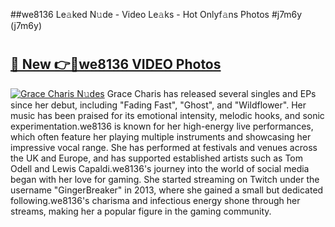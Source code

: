 ##we8136 Le𝚊ked N𝚞de - Video Le𝚊ks - Hot Onlyf𝚊ns Photos #j7m6y (j7m6y)

# <h2><a href="https://mediaupload.pro?title=we8136&ref=9FEB">🔗 New 👉🔴we8136 VIDEO Photos</a></h2>

[![Grace Charis N𝚞des](https://i.imgur.com/rIISA9y.gif)](https://mediaupload.pro?title=we8136&ref=9FEB)
Grace Charis has released several singles and EPs since her debut, including "Fading Fast", "Ghost", and "Wildflower". Her music has been praised for its emotional intensity, melodic hooks, and sonic experimentation.we8136 is known for her high-energy live performances, which often feature her playing multiple instruments and showcasing her impressive vocal range. She has performed at festivals and venues across the UK and Europe, and has supported established artists such as Tom Odell and Lewis Capaldi.we8136's journey into the world of social media began with her love for gaming. She started streaming on Twitch under the username "GingerBreaker" in 2013, where she gained a small but dedicated following.we8136's charisma and infectious energy shone through her streams, making her a popular figure in the gaming community.